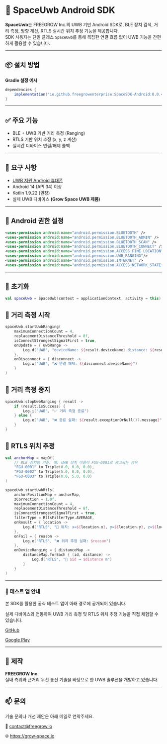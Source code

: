 # 📡 SpaceUwb Android SDK

**SpaceUwb**는 FREEGROW Inc.의 UWB 기반 Android SDK로, BLE 장치 검색, 거리 측정, 방향 계산, RTLS 실시간 위치 추정 기능을 제공합니다.  
SDK 사용자는 단일 클래스 `SpaceUwb`를 통해 복잡한 연결 흐름 없이 UWB 기능을 간편하게 활용할 수 있습니다.

---


## 📦 설치 방법

**Gradle 설정 예시**

```groovy
dependencies {
    implementation("io.github.freegrowenterprise:SpaceSDK-Android:0.0.4")
}
```

---

## ✅ 주요 기능

- BLE + UWB 기반 거리 측정 (Ranging)
- RTLS 기반 위치 추정 (x, y, z 계산)
- 실시간 디바이스 연결/해제 콜백

---

## 🔧 요구 사항
- [UWB 지원 Android 휴대폰](https://blog.naver.com/growdevelopers/223812647964)
- Android 14 (API 34) 이상
- Kotlin 1.9.22 (권장)
- 실제 UWB 디바이스 **(Grow Space UWB 제품)**

---

## 📑 Android 권한 설정
```xml
<uses-permission android:name="android.permission.BLUETOOTH" />
<uses-permission android:name="android.permission.BLUETOOTH_ADMIN" />
<uses-permission android:name="android.permission.BLUETOOTH_SCAN" />
<uses-permission android:name="android.permission.BLUETOOTH_CONNECT" />
<uses-permission android:name="android.permission.ACCESS_FINE_LOCATION" />
<uses-permission android:name="android.permission.UWB_RANGING"/>
<uses-permission android:name="android.permission.INTERNET" />
<uses-permission android:name="android.permission.ACCESS_NETWORK_STATE" />
```

---

## 🧱 초기화

```kotlin
val spaceUwb = SpaceUwb(context = applicationContext, activity = this)
```

## 🚀 거리 측정 시작
```kotlin
spaceUwb.startUwbRanging(
    maximumConnectionCount = 4,
    replacementDistanceThreshold = 8f,
    isConnectStrongestSignalFirst = true,
    onUpdate = { uwbRange ->
        Log.d("UWB", "deviceName: ${result.deviceName} distance: ${result.distance}m, azimuth: ${result.azimuth}, elevation: ${result.elevation}")
    },
    onDisconnect = { disconnect ->
        Log.w("UWB", "❌ 연결 해제: ${disconnect.deviceName}")
    }
)
```

## 🛑 거리 측정 중지
```kotlin
spaceUwb.stopUwbRanging { result ->
    if (result.isSuccess) {
        Log.i("UWB", "✅ 거리 측정 종료")
    } else {
        Log.e("UWB", "❌ 종료 실패: ${result.exceptionOrNull()?.message}")
    }
}
```

## 📍 RTLS 위치 추정
```kotlin
val anchorMap = mapOf(
    // BLE 장치명 기준. 예: UWB 장치 이름이 FGU-0001로 광고되는 경우
    "FGU-0001" to Triple(0.0, 0.0, 0.0),
    "FGU-0002" to Triple(5.0, 0.0, 0.0),
    "FGU-0003" to Triple(0.0, 5.0, 0.0)
)

spaceUwb.startUwbRtls(
    anchorPositionMap = anchorMap,
    zCorrection = 1.0f,
    maximumConnectionCount = 4,
    replacementDistanceThreshold = 8f,
    isConnectStrongestSignalFirst = true,
    filterType = RtlsFilterType.AVERAGE,
    onResult = { location ->
        Log.d("RTLS", "📍 위치: x=${location.x}, y=${location.y}, z=${location.z}")
    },
    onFail = { reason ->
        Log.e("RTLS", "❌ 위치 추정 실패: $reason")
    },
    onDeviceRanging = { distanceMap ->
        distanceMap.forEach { (id, distance) ->
            Log.d("RTLS", "📡 $id → $distance m")
        }
    }
)
```

---

### 📱 테스트 앱 안내

본 SDK를 활용한 공식 테스트 앱이 아래 경로에 공개되어 있습니다.

실제 디바이스와 연동하여 UWB 거리 측정 및 RTLS 위치 추정 기능을 직접 체험할 수 있습니다.	

[GitHub](https://github.com/freegrowenterprise/SpaceSDK-Android-TestApp)

[Google Play](https://play.google.com/store/apps/details?id=com.growspace.testapp&pcampaignid=web_share)

 ---

## 🏢 제작

**FREEGROW Inc.**  
실내 측위와 근거리 무선 통신 기술을 바탕으로 한 UWB 솔루션을 개발하고 있습니다.

---

## 📫 문의

기술 문의나 개선 제안은 아래 메일로 연락주세요.

📮 contact@freegrow.io

🌐 https://grow-space.io

